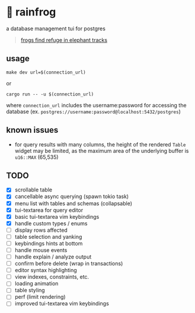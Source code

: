 # 🐸 rainfrog
a database management tui for postgres

> [frogs find refuge in elephant tracks](https://www.sciencedaily.com/releases/2019/06/190604131157.htm) 

## usage
`make dev url=$(connection_url)`

or

`cargo run -- -u $(connection_url)`

where `connection_url` includes the username:password for accessing the database (ex. `postgres://username:password@localhost:5432/postgres`)

## known issues
- for query results with many columns, the height of the rendered `Table` widget may be limited, as the maximum area of the underlying buffer is `u16::MAX` (65,535)

## TODO
- [x] scrollable table 
- [x] cancellable async querying (spawn tokio task)
- [x] menu list with tables and schemas (collapsable)
- [x] tui-textarea for query editor
- [x] basic tui-textarea vim keybindings
- [x] handle custom types / enums
- [ ] display rows affected
- [ ] table selection and yanking
- [ ] keybindings hints at bottom
- [ ] handle mouse events
- [ ] handle explain / analyze output
- [ ] confirm before delete (wrap in transactions)
- [ ] editor syntax highlighting
- [ ] view indexes, constraints, etc.
- [ ] loading animation
- [ ] table styling
- [ ] perf (limit rendering)
- [ ] improved tui-textarea vim keybindings
